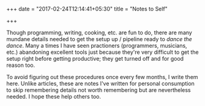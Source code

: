 +++
date = "2017-02-24T12:14:41+05:30"
title = "Notes to Self"

+++

Though programming, writing, cooking, etc. are fun to do, there are many mundane details needed to get the setup up / pipeline ready to _dance the dance_.  Many a times I have seen practioners (programmers, musicians, etc.) abandoning excellent tools just because they're very difficult to get the setup right before getting productive; they get turned off and for good reason too.

To avoid figuring out these procedures once every few months, I write them here.  Unlike articles, these are notes I've written for personal consumption to skip remembering details not worth remembering but are nevertheless needed.  I hope these help others too.
